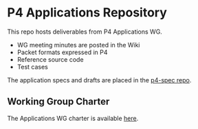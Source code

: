 # P4 Applications Repository 

This repo hosts deliverables from P4 Applications WG.
- WG meeting minutes are posted in the Wiki
- Packet formats expressed in P4
- Reference source code
- Test cases

The application specs and drafts are placed in the 
[p4-spec repo](https://github.com/p4lang/p4-spec/tree/master/applications).

## Working Group Charter

The Applications WG charter is available [here](http://p4lang.github.io/p4-spec/docs/P4_Apps_WG_charter.html).

